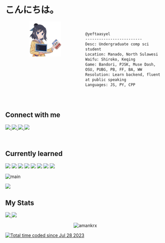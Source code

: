 <h1 align="left">こんにちは。</h1>

<!--
![image](https://github.com/yeftakun/yeftakun/assets/112306795/94f13d44-3eb0-471c-b24d-1111a676fe9c)
-->

<div style="display: flex;">
    <div align="center" style="flex: 1;">
        <img src="animcoding.png" alt="gambar" width=40%/>
    </div>
    <div style="flex: 1;">
        <pre>
            <code>
@yeftaasyel
-------------------------
Desc: Undergraduate comp sci student
Location: Manado, North Sulawesi
Waifu: Shiroko, Keqing
Game: Bandori, PJSK, Muse Dash, OSU, PUBG, PB, FF, BA, WW 
Resolution: Learn backend, fluent at public speaking
Languages: JS, PY, CPP
            </code>
        </pre>
    </div>
</div>


<h2 align="left">Connect with me</h2>
<p align="left">
	<!--<a href="https://www.linkedin.com/in/yefta-yosia-asyel-43b802288">
		<img src="https://img.shields.io/badge/LinkedIn-0077B5?style=for-the-badge&logo=linkedin&logoColor=white" />
	</a>-->
  <a href="https://www.facebook.com/profile.php?id=100033274762510">
		<img src="https://img.shields.io/badge/Facebook-1877F2?style=for-the-badge&logo=facebook&logoColor=white" />
	</a>
  <a href="https://instagram.com/yeftaasyel_?igshid=NGVhN2U2NjQ0Yg">
		<img src="https://img.shields.io/badge/Instagram-E4405F?style=for-the-badge&logo=instagram&logoColor=white" />
	</a>
	<!--
  <a href="https://youtube.com/@yeftakun?si=daW59SNWa2q08GOo">
		<img src="https://img.shields.io/badge/YouTube-FF0000?style=for-the-badge&logo=youtube&logoColor=white" />
	</a>-->
	<a href="https://github.com/yeftakun">
		<img src="https://img.shields.io/badge/GitHub-100000?style=for-the-badge&logo=github&logoColor=white" />
	</a>
	<!--
  <a href="mailto:yeftakun34@gmail.com">
		<img src="https://img.shields.io/badge/Gmail-D14836?style=for-the-badge&logo=gmail&logoColor=white" />
	</a>-->
	<a href="https://discord.com/users/993736722405916712">
		<img src="https://img.shields.io/badge/Discord-%235865F2.svg?style=for-the-badge&logo=discord&logoColor=white" />
	</a>
</p>
<!--<a href="https://steamcommunity.com/id/yeftaasyel">
		<img src="https://img.shields.io/badge/steam-%23000000.svg?style=for-the-badge&logo=steam&logoColor=white" />
	</a>
 
Introducing my name **Yefta Yosia Asyel**

- 🔭 I’m currently studying at Faculty of Engineering Sam Ratulangi University
- 🌱 I’m currently learning course at [Dicoding](https://www.dicoding.com/users/yeftakun/academies) | [MySkill](https://myskill.id/)
- 💬 Ask me about Anime and Game

<blockquote>Just changing your GitHub profile picture to an anime girl won't make you a coding expert</blockquote>
-->
<!-- - 😄 Pronouns: wibu -->
<br>
<h2>Currently learned</h2>
<div>
    <img src="https://img.shields.io/badge/Amazon_AWS-FF9900?style=for-the-badge&logo=amazonaws&logoColor=white" style="display: inline-block;">
    <img src="https://img.shields.io/badge/PostgreSQL-316192?style=for-the-badge&logo=postgresql&logoColor=white" style="display: inline-block;">
    <img src="https://img.shields.io/badge/Figma-F24E1E?style=for-the-badge&logo=figma&logoColor=white" style="display: inline-block;">
    <img src="https://img.shields.io/badge/Postman-FF6C37?style=for-the-badge&logo=Postman&logoColor=white" style="display: inline-block;">
    <img src="https://img.shields.io/badge/Android_Studio-3DDC84?style=for-the-badge&logo=android-studio&logoColor=white" style="display: inline-block;">
    <img src="https://img.shields.io/badge/JavaScript-323330?style=for-the-badge&logo=javascript&logoColor=F7DF1E" style="display: inline-block;">
    <img src="https://img.shields.io/badge/PHP-777BB4?style=for-the-badge&logo=php&logoColor=white" style="display: inline-block;">
    <img src="https://img.shields.io/badge/Python-FFD43B?style=for-the-badge&logo=python&logoColor=blue" style="display: inline-block;">
</div>

![main](https://img.shields.io/github/last-commit/yeftakun/yeftakun/main)

<img src="https://github.com/yeftakun/yeftakun/assets/112306795/d7377f6a-639b-4f97-a542-63f96966ec10" width=30% />

## My Stats

<p align="left">
<a href="https://github.com/yeftakun">
  <img height="180em" src="https://github-readme-stats-eight-theta.vercel.app/api?username=yeftakun&show_icons=true&theme=algolia&include_all_commits=true&count_private=true"/>
  <img height="180em" src="https://github-readme-stats-eight-theta.vercel.app/api/top-langs/?username=yeftakun&layout=compact&theme=algolia"/>
</a></p>

<p align="center">
	<img width="60%" src="https://github-readme-stats.vercel.app/api/wakatime?username=yeftakun&theme=algolia&show_icons=true" alt="amankrx" />
</p>


<a href="https://wakatime.com/@c0f068d6-5021-484a-b546-4c068cd8909a"><img src="https://wakatime.com/badge/user/c0f068d6-5021-484a-b546-4c068cd8909a.svg" alt="Total time coded since Jul 28 2023" /></a>
